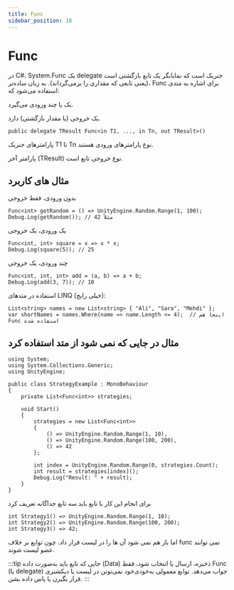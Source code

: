 ```yaml
---
title: Func
sidebar_position: 10
---
```


# Func

در C#، System.Func یک delegate جنریک است که نمایانگر یک تابع بازگشتی است (یعنی تابعی که مقداری را برمی‌گرداند).
به زبان ساده‌تر، Func برای اشاره به متدی استفاده می‌شود که:

یک یا چند ورودی می‌گیرد.

یک خروجی (یا مقدار بازگشتی) دارد.

```
public delegate TResult Func<in T1, ..., in Tn, out TResult>()

```

پارامترهای جنریک T1 تا Tn نوع پارامترهای ورودی هستند.

پارامتر آخر (TResult) نوع خروجی تابع است.

## مثال های کاربرد

بدون ورودی، فقط خروجی

```
Func<int> getRandom = () => UnityEngine.Random.Range(1, 100);
Debug.Log(getRandom()); // مثلاً 42

```

یک ورودی، یک خروجی

```
Func<int, int> square = x => x * x;
Debug.Log(square(5)); // 25
```

چند ورودی، یک خروجی

```
Func<int, int, int> add = (a, b) => a + b;
Debug.Log(add(3, 7)); // 10
```

استفاده در متدهای LINQ (خیلی رایج):

```
List<string> names = new List<string> { "Ali", "Sara", "Mehdi" };
var shortNames = names.Where(name => name.Length <= 4);  // اینجا هم Func استفاده شده
```

## مثال در جایی که نمی شود از متد استفاده کرد

```
using System;
using System.Collections.Generic;
using UnityEngine;

public class StrategyExample : MonoBehaviour
{
    private List<Func<int>> strategies;

    void Start()
    {
        strategies = new List<Func<int>>
        {
            () => UnityEngine.Random.Range(1, 10),
            () => UnityEngine.Random.Range(100, 200),
            () => 42
        };

        int index = UnityEngine.Random.Range(0, strategies.Count);
        int result = strategies[index]();
        Debug.Log("Result: " + result);
    }
}

```

برای انجام این کار با تابع باید سه تابع جداگانه تعریف کرد

```
int Strategy1() => UnityEngine.Random.Range(1, 10);
int Strategy2() => UnityEngine.Random.Range(100, 200);
int Strategy3() => 42;
```

اما باز هم نمی شود آن ها را در لیست قرار داد.
چون توابع بر خلاف func نمی توانند عضو لیست شوند.

:::tip
جایی که تابع باید به‌صورت داده (Data) ذخیره، ارسال یا انتخاب شود، فقط Func (یا delegate) جواب می‌دهد.
توابع معمولی به‌خودی‌خود نمی‌تونن در لیست یا دیکشنری قرار بگیرن یا پاس داده بشن.
:::
